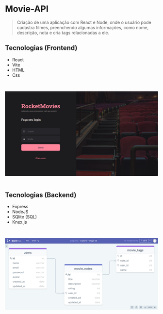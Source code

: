 # Movie-API

> Criação de uma aplicação com React e Node, onde o usuário pode cadastra filmes, preenchendo algumas informações, como nome, descrição, nota e cria tags relacionadas a ele.

## Tecnologias (Frontend)

- React
- Vite
- HTML
- Css
</br>

![preview](./Frontend-Rocketmovie/Rocketmovie/.github/preview-frontend.png) 
</br>
</br>

## Tecnologias (Backend)

- Express
- NodeJS
- SQlite (SQL)
- Knex.js
</br>

![preview](./Backend-Movie-API/.github/preview-diagrama.png) 
</br>
</br>

